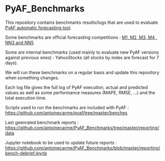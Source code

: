 # PyAF_Benchmarks

This repository contains benchmarks results/logs that are used to evaluate [PyAF automatic forecasting tool](https://github.com/antoinecarme/pyaf).

Some benchmarks are official forecasting competitions : [M1, M2, M3, M4 , NN3 and NN5](https://en.wikipedia.org/wiki/Makridakis_Competitions)

Some are internal benchmarks (used mainly to evaluate new PyAF versions against previous ones) : YahooStocks (all stocks by index are forecast for 7 days).

We will run these benchmarks on a regular basis and update this repository when something changes.

Each log file gives the full log of PyAF execution, actual and predicted values as well as some performance measures (MAPE, RMSE, ...) and the total execution time.

Scripts used to run the benchmarks are included with PyAF : https://github.com/antoinecarme/pyaf/tree/master/benches

Last geenrated benchmark reports : https://github.com/antoinecarme/PyAF_Benchmarks/tree/master/reporting/data

Jupyter notebook to be used to update future reports : https://github.com/antoinecarme/PyAF_Benchmarks/blob/master/reporting/bench-debrief.ipynb
